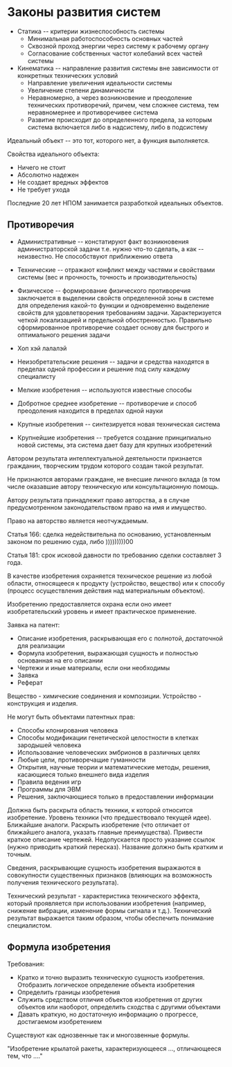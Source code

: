 
# Законы развития систем

- Статика -- критерии жизнеспособность системы
  - Минимальная работоспособность основных частей
  - Сквозной проход энергии через систему к рабочему органу
  - Согласование собственных частот колебаний всех частей системы
- Кинематика -- направление развития системы вне зависимости от конкретных технических условий
  - Направление увеличения идеальности системы
  - Увеличение степени динамичности
  - Неравномерно, а через возникновение и преодоление технических противоречий, причем, чем сложнее система, тем неравномернее и противоречивее система
  - Развитие происходит до определенного предела, за которым система включается либо в надсистему, либо в подсистему


Идеальный объект -- это тот, которого нет, а функция выполняется.

Свойства идеального объекта:

- Ничего не стоит
- Абсолютно надежен
- Не создает вредных эффектов
- Не требует ухода

Последние 20 лет НПОМ занимается разработкой идеальных объектов.


## Противоречия

- Административные -- констатируют факт возникновения администраторской задачи т.е. нужно что-то сделать, а как -- неизвестно. Не способствуют приближению ответа
- Технические -- отражают конфликт между частями и свойствами системы (вес и прочность, точность и производительность)
- Физическое -- формирование физического противоречия заключается в выделении свойств определенной зоны в системе для определения какой-то функции и одновременно выделение свойств для удовлетворения требованиям задачи. Характеризуется четкой локализацией и предельной обостренностью. Правильно сформированное противоречие создает основу для быстрого и оптимального решения задачи
- Хоп хэй лалалэй


- Неизобретательские решения -- задачи и средства находятся в пределах одной профессии и решение под силу каждому специалисту
- Мелкие изобретения -- используются известные способы
- Добротное среднее изобретение -- противоречие и способ преодоления находится в пределах одной науки
- Крупные изобретения -- синтезируется новая техническая система
- Крупнейшие изобретения -- требуется создание принципиально новой системы, эта система дает базу для крупных изобретений


Автором результата интеллектуальной деятельности признается гражданин,
творческим трудом которого создан такой результат.

Не признаются авторами граждане, не внесшие личного вклада (в том числе
оказавшие автору техническую или консультационную помощь.

Автору результата принадлежит право авторства, а в случае предусмотренном
законодательством право на имя и имущество.

Право на авторство является неотчуждаемым.

Статья 166: сделка недействительна по основанию, установленным законом по
решению суда, либо )))))))))00

Статья 181: срок исковой давности по требованию сделки составляет 3 года.

В качестве изобретения охраняется техническое решение из любой области,
относящееся к продукту (устройство, вещество) или к способу (процесс
осуществления действия над материальным объектом).

Изобретению предоставляется охрана если оно имеет изобретательский уровень и
имеет практическое применение.

Заявка на патент:

- Описание изобретения, раскрывающая его с полнотой, достаточной для реализации
- Формула изобретения, выражающая сущность и полностью основанная на его
  описании
- Чертежи и иные материалы, если они необходимы
- Заявка
- Реферат

Вещество - химические соединения и композиции. Устройство - конструкция и
изделия.

Не могут быть объектами патентных прав:

- Способы клонирования человека
- Способы модификации генетической целостности в клетках зародышей человека
- Использование человеческих эмбрионов в различных целях
- Любые цели, противоречащие гуманности
- Открытия, научные теории и математические методы, решения, касающиеся только
  внешнего вида изделия
- Правила ведения игр
- Программы для ЭВМ
- Решения, заключающиеся только в предоставлении информации

Должна быть раскрыта область техники, к которой относится изобретение. Уровень
техники (что предшествовало текущей идее). Ближайшие аналоги. Раскрыть
изобретение (что отличает от ближайшего аналога, указать главные преимущества).
Привести краткое описание чертежей. Недопускается просто указание ссылок (нужно
приводить краткий пересказ). Название должно быть кратким и точным.

Сведения, раскрывающие сущность изобретения выражаются в совокупности
существенных признаков (влияющих на возможность получения технического
результата).

Технический результат - характеристика технического эффекта, который проявляется
при использовании изобретения (например, снижение вибрации, изменение формы
сигнала и т.д.). Технический результат выражается таким образом, чтобы
обеспечить понимание специалистом.


## Формула изобретения

Требования:

- Кратко и точно выразить техническую сущность изобретения. Отобразить логическое определение объекта изобретения
- Определить границы изобретения
- Служить средством отличия объектов изобретения от других объектов или
  наоборот, определить сходства с другими объектами
- Давать краткую, но достаточную информацию о прогрессе, достигаемом
  изобретением

Существуют как однозвенные так и многозвенные формулы.

"Изобретение крылатой ракеты, характеризующееся ..., отличающееся тем, что ...."
